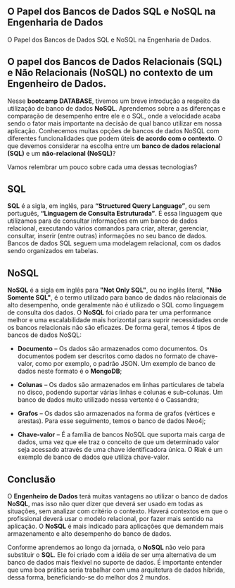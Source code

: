 ## O Papel dos Bancos de Dados SQL e NoSQL na Engenharia de Dados
O Papel dos Bancos de Dados SQL e NoSQL na Engenharia de Dados.

## O papel dos Bancos de Dados Relacionais (SQL) e Não Relacionais (NoSQL) no contexto de um Engenheiro de Dados.

Nesse **bootcamp DATABASE**, tivemos um breve introdução a respeito da utilização de banco de dados **NoSQL**. Aprendemos sobre a as diferenças e comparação de desempenho entre ele e o SQL, onde  a velocidade acaba sendo o fator mais importante na decisão de qual banco utilizar em nossa aplicação. Conhecemos muitas opções de bancos de dados NoSQL com diferentes funcionalidades que podem úteis **de acordo com o contexto**. 
O que devemos considerar na escolha entre um **banco de dados relacional (SQL)** e um **não-relacional (NoSQL)**?

Vamos relembrar um pouco sobre cada uma dessas tecnologias?


## SQL

**SQL** é a sigla, em inglês, para **“Structured Query Language”**, ou sem português, **“Linguagem de Consulta Estruturada”**. 
É essa linguagem que utilizamos para de consultar informações em um banco de dados relacional, executando vários comandos para criar, alterar, gerenciar, consultar, inserir (entre outras) informações no seu banco de dados. 
Bancos de dados SQL seguem uma modelagem relacional, com os dados sendo organizados  em tabelas. 

## NoSQL

**NoSQL** é a sigla em inglês para **"Not Only SQL"**, ou no inglês literal, **"Não Somente SQL"**,  é o termo utilizado para banco de dados não relacionais de alto desempenho, onde geralmente não é utilizado o SQL como linguagem de consulta dos dados. 
O **NoSQL** foi criado para ter uma performance melhor e uma escalabilidade mais horizontal para suprir necessidades onde os bancos relacionais não são eficazes. 
De forma geral, temos 4 tipos de bancos de dados NoSQL:

-   **Documento**  – Os dados são armazenados como documentos. Os documentos podem ser descritos como dados no formato de chave-valor, como por exemplo, o padrão JSON. Um exemplo de banco de dados neste formato é o **MongoDB**;
    
-   **Colunas**  – Os dados são armazenados em linhas particulares de tabela no disco, podendo suportar várias linhas e colunas e sub-colunas. Um banco de dados muito utilizado nessa vertente é o Cassandra;
    
-   **Grafos**  – Os dados são armazenados na forma de grafos (vértices e arestas). Para esse seguimento, temos o banco de dados Neo4j;
    
-   **Chave-valor**  – É a família de bancos NoSQL que suporta mais carga de dados, uma vez que ele traz o conceito de que um determinado valor seja acessado através de uma chave identificadora única. O Riak é um exemplo de banco de dados que utiliza chave-valor.


## Conclusão

O **Engenheiro de Dados** terá muitas vantagens ao utilizar o banco de dados **NoSQL**, mas isso não quer dizer que deverá ser usado em todas as situações, sem analizar com critério o contexto. 
Haverá contextos em que o profissional deverá usar o modelo relacional, por fazer mais sentido na aplicação. 
O **NoSQL** é mais indicado para aplicações que demandem mais armazenamento e alto desempenho do banco de dados.

Conforme aprendemos ao longo da jornada, o **NoSQL** não veio para substituir o **SQL**.
Ele foi criado com a idéia de ser uma alternativa de um banco de dados mais flexível no suporte de dados. 
É importante entender que uma boa prática seria trabalhar com uma arquitetura de dados híbrida, dessa forma, beneficiando-se do melhor dos 2 mundos.

